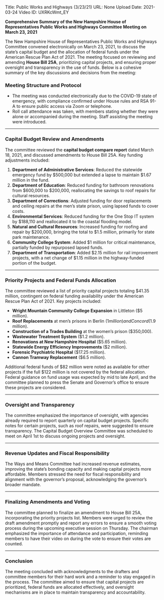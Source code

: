 Title: Public Works and Highways (3/23/21)
URL: None
Upload Date: 2021-03-24
Video ID: UXRKcWmt_EY

**Comprehensive Summary of the New Hampshire House of Representatives Public Works and Highways Committee Meeting on March 23, 2021**

The New Hampshire House of Representatives Public Works and Highways Committee convened electronically on March 23, 2021, to discuss the state’s capital budget and the allocation of federal funds under the American Rescue Plan Act of 2021. The meeting focused on reviewing and amending **House Bill 25A**, prioritizing capital projects, and ensuring proper oversight and transparency in the use of funds. Below is a cohesive summary of the key discussions and decisions from the meeting:

### **Meeting Structure and Protocol**
- The meeting was conducted electronically due to the COVID-19 state of emergency, with compliance confirmed under House rules and RSA 91-A to ensure public access via Zoom or telephone.
- Roll call attendance was taken, with members stating whether they were alone or accompanied during the meeting. Staff assisting the meeting were introduced.

---

### **Capital Budget Review and Amendments**
The committee reviewed the **capital budget compare report** dated March 18, 2021, and discussed amendments to House Bill 25A. Key funding adjustments included:
1. **Department of Administrative Services**: Reduced the statewide emergency fund by $500,000 but extended a lapse to maintain $1.67 million in the fund.
2. **Department of Education**: Reduced funding for bathroom renovations from $600,000 to $200,000, reallocating the savings to roof repairs for cultural resources.
3. **Department of Corrections**: Adjusted funding for door replacements and ceiling repairs at the men’s state prison, using lapsed funds to cover costs.
4. **Environmental Services**: Reduced funding for the One Stop IT system by $188,110 and reallocated it to the coastal flooding model.
5. **Natural and Cultural Resources**: Increased funding for roofing and repair by $200,000, bringing the total to $1.5 million, primarily for state park maintenance.
6. **Community College System**: Added $1 million for critical maintenance, partially funded by repurposed lapsed funds.
7. **Department of Transportation**: Added $2.15 million for rail improvement projects, with a net change of $1.15 million in the highway-funded portion of the budget.

---

### **Priority Projects and Federal Funds Allocation**
The committee reviewed a list of priority capital projects totaling $41.35 million, contingent on federal funding availability under the American Rescue Plan Act of 2021. Key projects included:
- **Wright Mountain Community College Expansion** in Littleton ($5 million).
- **Roof Replacements** at men’s prisons in Berlin ($1 million) and Concord ($1.9 million).
- **Construction of a Trades Building** at the women’s prison ($350,000).
- **Wastewater Treatment System** ($1.2 million).
- **Renovations at New Hampshire Hospital** ($5.65 million).
- **Statewide Energy Efficiency Improvements** ($2 million).
- **Forensic Psychiatric Hospital** ($17.25 million).
- **Cannon Tramway Replacement** ($6.5 million).

Additional federal funds of $82 million were noted as available for other projects if the full $122 million is not covered by the federal allocation. Federal guidance on fund usage was expected by mid to late April, and the committee planned to press the Senate and Governor’s office to ensure these projects are considered.

---

### **Oversight and Transparency**
The committee emphasized the importance of oversight, with agencies already required to report quarterly on capital budget projects. Specific notes for certain projects, such as roof repairs, were suggested to ensure transparency. The Capital Budget Overview Committee was scheduled to meet on April 1st to discuss ongoing projects and oversight.

---

### **Revenue Updates and Fiscal Responsibility**
The Ways and Means Committee had increased revenue estimates, improving the state’s bonding capacity and making capital projects more affordable. Members stressed the need for fiscal responsibility and alignment with the governor’s proposal, acknowledging the governor’s broader mandate.

---

### **Finalizing Amendments and Voting**
The committee planned to finalize an amendment to House Bill 25A, incorporating the priority projects list. Members were urged to review the draft amendment promptly and report any errors to ensure a smooth voting process during the upcoming executive session on Thursday. The chairman emphasized the importance of attendance and participation, reminding members to have their video on during the vote to ensure their votes are counted.

---

### **Conclusion**
The meeting concluded with acknowledgments to the drafters and committee members for their hard work and a reminder to stay engaged in the process. The committee aimed to ensure that capital projects are prioritized, federal funds are allocated effectively, and oversight mechanisms are in place to maintain transparency and accountability.